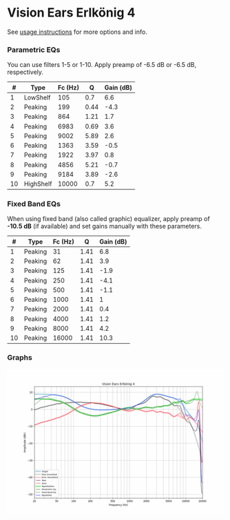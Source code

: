 # Vision Ears Erlkönig 4
See [usage instructions](https://github.com/jaakkopasanen/AutoEq#usage) for more options and info.

### Parametric EQs
You can use filters 1-5 or 1-10. Apply preamp of -6.5 dB or -6.5 dB, respectively.

|   # | Type      |   Fc (Hz) |    Q |   Gain (dB) |
|-----|-----------|-----------|------|-------------|
|   1 | LowShelf  |       105 | 0.7  |         6.6 |
|   2 | Peaking   |       199 | 0.44 |        -4.3 |
|   3 | Peaking   |       864 | 1.21 |         1.7 |
|   4 | Peaking   |      6983 | 0.69 |         3.6 |
|   5 | Peaking   |      9002 | 5.89 |         2.6 |
|   6 | Peaking   |      1363 | 3.59 |        -0.5 |
|   7 | Peaking   |      1922 | 3.97 |         0.8 |
|   8 | Peaking   |      4856 | 5.21 |        -0.7 |
|   9 | Peaking   |      9184 | 3.89 |        -2.6 |
|  10 | HighShelf |     10000 | 0.7  |         5.2 |

### Fixed Band EQs
When using fixed band (also called graphic) equalizer, apply preamp of **-10.5 dB** (if available) and set gains manually with these parameters.

|   # | Type    |   Fc (Hz) |    Q |   Gain (dB) |
|-----|---------|-----------|------|-------------|
|   1 | Peaking |        31 | 1.41 |         6.8 |
|   2 | Peaking |        62 | 1.41 |         3.9 |
|   3 | Peaking |       125 | 1.41 |        -1.9 |
|   4 | Peaking |       250 | 1.41 |        -4.1 |
|   5 | Peaking |       500 | 1.41 |        -1.1 |
|   6 | Peaking |      1000 | 1.41 |         1   |
|   7 | Peaking |      2000 | 1.41 |         0.4 |
|   8 | Peaking |      4000 | 1.41 |         1.2 |
|   9 | Peaking |      8000 | 1.41 |         4.2 |
|  10 | Peaking |     16000 | 1.41 |        10.3 |

### Graphs
![](./Vision%20Ears%20Erlk%C3%B6nig%204.png)
